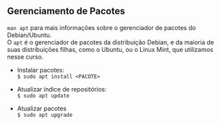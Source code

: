 ## Gerenciamento de Pacotes
`man apt` para mais informações sobre o gerenciador de pacotes do Debian/Ubuntu.  
O `apt` é o gerenciador de pacotes da distribuição Debian, e da maioria de suas distribuições
filhas, como o Ubuntu, ou o Linux Mint, que utilizamos nesse curso.  

* Instalar pacotes:   
`$ sudo apt install <PACOTE>`  
  
* Atualizar índice de repositórios:  
`$ sudo apt update`  

* Atualizar pacotes  
`$ sudo apt upgrade`  

